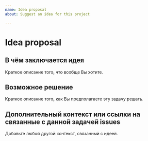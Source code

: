 ```yaml
---
name: Idea proposal
about: Suggest an idea for this project

---
```


# Idea proposal

## В чём заключается идея

Краткое описание того, что вообще Вы хотите.
<!-- Например: стоит добавить систему логгирования. -->

## Возможное решение

Краткое описание того, как Вы предполагаете эту задачу решать.
<!-- Например: нужно собирать информацию о текущем состоянии и сохранять её. -->

## Дополнительный контекст или ссылки на связанные с данной задачей issues

Добавьте любой другой контекст, связанный с идеей.
<!-- Например: будет полезно иметь динамическое построение графиков по логам системы. -->

